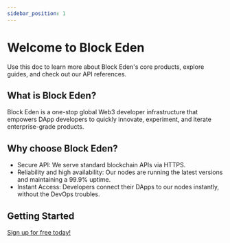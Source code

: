 ```yaml
---
sidebar_position: 1
---
```

# Welcome to Block Eden

Use this doc to learn more about Block Eden's core products, explore guides,
and check out our API references.

## What is Block Eden?

Block Eden is a one-stop global Web3 developer infrastructure that empowers
DApp developers to quickly innovate, experiment, and iterate enterprise-grade products.

## Why choose Block Eden?

- Secure API: We serve standard blockchain APIs via HTTPS.
- Reliability and high availability: Our nodes are running the latest versions and maintaining a 99.9% uptime.
- Instant Access: Developers connect their DApps to our nodes instantly, without the DevOps troubles.

## Getting Started

[Sign up for free today!](https://blockeden.xyz/dash/sign-up/)
